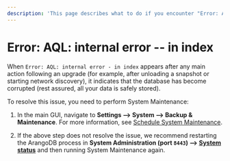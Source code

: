 ```yaml
---
description: 'This page describes what to do if you encounter "Error: AQL: internal error - in index".'
---
```


# Error: AQL: internal error -- in index

When `Error: AQL: internal error - in index` appears after any main action
following an upgrade (for example, after unloading a snapshot or starting
network discovery), it indicates that the database has become corrupted (rest
assured, all your data is safely stored).

To resolve this issue, you need to perform System Maintenance:

1. In the main GUI, navigate to **Settings --> System --> Backup &
   Maintenance**. For more information, see
   [Schedule System Maintenance](../../../../IP_Fabric_Settings/system/Backup_and_Maintenance/system_maintenance.md).

2. If the above step does not resolve the issue, we recommend restarting the
   ArangoDB process in **System Administration (port `8443`) -->
   [System status](../../../../System_Administration/System_Administration_UI/system_status.md)**
   and then running System Maintenance again.
